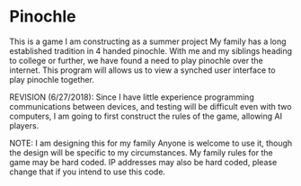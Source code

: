# Pinochle

This is a game I am constructing as a summer project
My family has a long established tradition in 4 handed pinochle.
With me and my siblings heading to college or further, we have
found a need to play pinochle over the internet.
This program will allows us to view a synched user interface to play pinochle together.

REVISION (6/27/2018):
Since I have little experience programming communications between devices, and testing will
be difficult even with two computers, I am going to first construct the rules of the game,
allowing AI players.


NOTE:
I am designing this for my family
Anyone is welcome to use it, though the design will be specific to my circumstances.
My family rules for the game may be hard coded.
IP addresses may also be hard coded, please change that if you intend to use this code.
